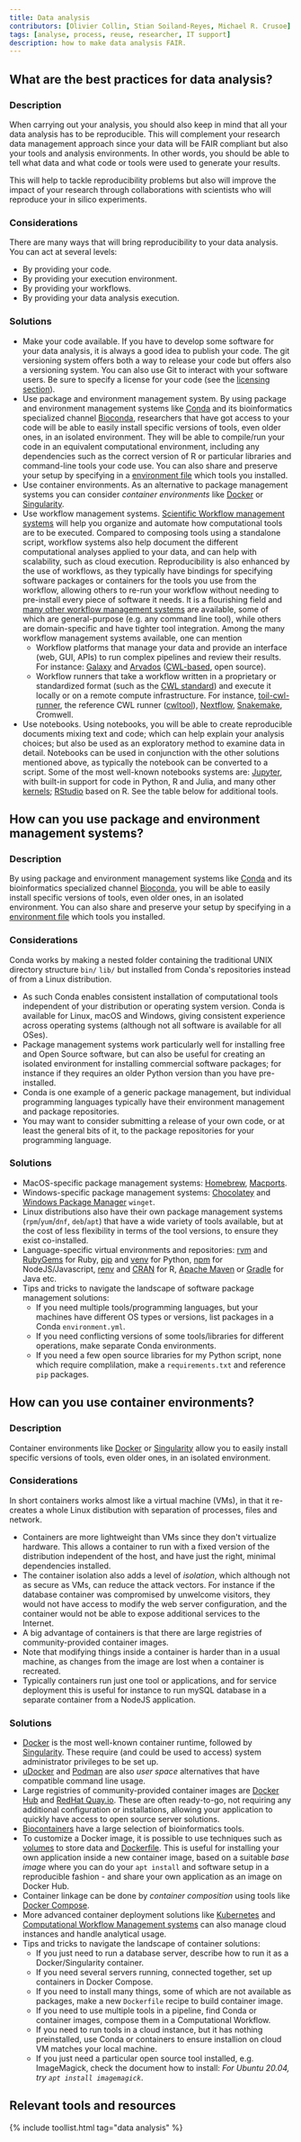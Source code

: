 ```yaml
---
title: Data analysis
contributors: [Olivier Collin, Stian Soiland-Reyes, Michael R. Crusoe]
tags: [analyse, process, reuse, researcher, IT support]
description: how to make data analysis FAIR.
---
```


## What are the best practices for data analysis?

### Description

When carrying out your analysis, you should also keep in mind that all your data analysis has to be reproducible. This will complement your research data management approach since your data will be FAIR compliant but also your tools and analysis environments. In other words, you should be able to tell what data and what code or tools were used to generate your results.

This will help to tackle reproducibility problems but also will improve the impact of your research through collaborations with scientists who will reproduce your in silico experiments.

### Considerations

There are many ways that will bring reproducibility to your data analysis. You can act at several levels:
* By providing your code.
* By providing your execution environment.
* By providing your workflows.
* By providing your data analysis execution.

### Solutions

* Make your code available. If you have to develop some software for your data analysis, it is always a good idea to publish your code. The git versioning system offers both a way to release your code but offers also a versioning system. You can also use Git to interact with your software users. Be sure to specify a license for your code (see the [licensing section](../licensing.md)).
* Use package and environment management system. By using package and environment management systems like [Conda](https://anaconda.org/) and its bioinformatics specialized channel [Bioconda](https://bioconda.github.io/), researchers that have got access to your code will be able to easily install specific versions of tools, even older ones, in an isolated environment. They will be able to compile/run your code in an equivalent computational environment, including any dependencies such as the correct version of R or particular libraries and command-line tools your code use. You can also share and preserve your setup by specifying in a [environment file](https://docs.conda.io/projects/conda/en/latest/user-guide/tasks/manage-environments.html) which tools you installed.
* Use container environments. As an alternative to package management systems you can consider _container environments_ like [Docker](https://www.docker.com/) or [Singularity](https://sylabs.io/docs/).
* Use workflow management systems. [Scientific Workflow management systems](https://en.wikipedia.org/wiki/Scientific_workflow_system) will help you organize and automate how computational tools are to be executed. Compared to composing tools using a standalone script, workflow systems also help document the different computational analyses applied to your data, and can help with scalability, such as cloud execution. Reproducibility is also enhanced by the use of workflows, as they typically have bindings for specifying software packages or containers for the tools you use from the workflow, allowing others to re-run your workflow without needing to pre-install every piece of software it needs. It is a flourishing field and [many other workflow management systems](https://s.apache.org/existing-workflow-systems) are available, some of which are general-purpose (e.g. any command line tool), while others are domain-specific and have tighter tool integration. Among the many workflow management systems available, one can mention 
   * Workflow platforms that manage your data and provide an interface (web, GUI, APIs) to run complex pipelines and review their results. For instance: [Galaxy]( https://galaxyproject.org/) and [Arvados]( https://arvados.org) ([CWL-based]( https://www.commonwl.org), open source).
   * Workflow runners that take a workflow written in a proprietary or standardized format (such as the [CWL standard]( https://www.commonwl.org)) and execute it locally or on a remote compute infrastructure. For instance, [toil-cwl-runner](https://toil.readthedocs.io/en/latest/running/cwl.html), the reference CWL runner ([cwltool](https://pypi.org/project/cwltool/)), [Nextflow]( https://www.nextflow.io/), [Snakemake]( https://snakemake.readthedocs.io/), Cromwell.
* Use notebooks. Using notebooks, you will be able to create reproducible documents mixing text and code; which can help explain your analysis choices; but also be used as an exploratory method to examine data in detail. Notebooks can be used in conjunction with the other solutions mentioned above, as typically the notebook can be converted to a script. Some of the most well-known notebooks systems are: [Jupyter](https://jupyter.org/), with built-in support for code in Python, R and Julia, and many other [kernels](https://github.com/jupyter/jupyter/wiki/Jupyter-kernels); [RStudio](https://rstudio.com/products/rstudio/#rstudio-desktop) based on R. See the table below for additional tools.


## How can you use package and environment management systems?

### Description
By using package and environment management systems like [Conda](https://anaconda.org/) and its bioinformatics specialized channel [Bioconda](https://bioconda), you will be able to easily install specific versions of tools, even older ones, in an isolated environment. You can also share and preserve your setup by specifying in a [environment file](https://docs.conda.io/projects/conda/en/latest/user-guide/tasks/manage-environments.html) which tools you installed.

### Considerations
Conda works by making a nested folder containing the traditional UNIX directory structure `bin/` `lib/` but installed from Conda's repositories instead of from a Linux distribution.
* As such Conda enables consistent installation of computational tools independent of your distribution or operating system version. Conda is  available for Linux, macOS and Windows, giving consistent experience across operating systems (although not all software is available for all OSes).
* Package management systems work particularly well for installing free and Open Source software, but can also be useful for creating an isolated environment for installing commercial software packages; for instance if they requires an older Python version than you have pre-installed.
* Conda is one example of a generic package management, but individual programming languages typically have their environment management and package repositories.
* You may want to consider submitting a release of your own code, or at least the general bits of it, to the package repositories for your programming language.

### Solutions
* MacOS-specific package management systems: [Homebrew](https://brew.sh/), [Macports](https://www.macports.org/).
* Windows-specific package management systems: [Chocolatey](https://chocolatey.org/) and [Windows Package Manager](https://docs.microsoft.com/en-us/windows/package-manager/) `winget`.
* Linux distributions also have their own package management systems (`rpm`/`yum`/`dnf`, `deb`/`apt`) that have a wide variety of tools available, but at the cost of less flexibility in terms of the tool versions, to ensure they exist co-installed.
* Language-specific virtual environments and repositories: [rvm](https://rvm.io/) and [RubyGems](https://rubygems.org/) for Ruby, [pip](https://docs.python.org/3/installing/index.html) and [venv](https://docs.python.org/3/tutorial/venv.html) for Python, [npm](https://www.npmjs.com/) for NodeJS/Javascript, [renv](https://rstudio.github.io/renv/) and [CRAN](https://cran.r-project.org/) for R, [Apache Maven](https://maven.apache.org/) or [Gradle](https://gradle.org/) for Java etc.
* Tips and tricks to navigate the landscape of software package management solutions:
    * If you need multiple tools/programming languages, but your machines have different OS types or versions, list packages in a Conda `environment.yml`.
    * If you need conflicting versions of some tools/libraries for different operations, make separate Conda environments.
    * If you need a few open source libraries for my Python script, none which require complilation, make a `requirements.txt` and reference `pip` packages.


## How can you use container environments?

### Description
Container environments like [Docker](https://www.docker.com/) or [Singularity](https://sylabs.io/docs/) allow you to easily install specific versions of tools, even older ones, in an isolated environment.

### Considerations
In short containers works almost like a virtual machine (VMs), in that it re-creates a whole Linux distibution with separation of processes, files and network.
* Containers are more lightweight than VMs since they don't virtualize hardware. This allows a container to run with a fixed version of the distribution independent of the host, and have just the right, minimal dependencies installed.
* The container isolation also adds a level of _isolation_, which although not as secure as VMs, can reduce the attack vectors. For instance if the database container was compromised by unwelcome visitors, they would not have access to modify the web server configuration, and the container would not be able to expose additional services to the Internet.
* A big advantage of containers is that there are large registries of community-provided container images.
* Note that modifying things inside a container is harder than in a usual machine, as changes from the image are lost when a container is recreated.
* Typically containers run just one tool or applications, and for service deployment this is useful for instance to run mySQL database in a separate container from a NodeJS application.

### Solutions
* [Docker](https://www.docker.com/) is the most well-known container runtime, followed by [Singularity](https://sylabs.io/docs/). These require (and could be used to access) system administrator privileges to be set up.
* [uDocker](https://indigo-dc.gitbook.io/udocker/) and [Podman](https://podman.io/) are also _user space_ alternatives that have compatible command line usage.
* Large registries of community-provided container images are [Docker Hub](https://hub.docker.com/) and [RedHat Quay.io](https://quay.io/search). These are often ready-to-go, not requiring any additional configuration or installations, allowing your application to quickly have access to open source server solutions.
* [Biocontainers](https://biocontainers.pro/) have a large selection of bioinformatics tools.
* To customize a Docker image, it is possible to use techniques such as [volumes](https://docs.docker.com/storage/volumes/) to store data and [Dockerfile](https://docs.docker.com/engine/reference/builder/). This is useful for installing your own application inside a new container image, based on a suitable _base image_ where you can do your `apt install` and software setup in a reproducible fashion - and share your own application as an image on Docker Hub.
* Container linkage can be done by _container composition_ using tools like [Docker Compose](https://docs.docker.com/compose/).
* More advanced container deployment solutions like [Kubernetes](https://kubernetes.io/) and [Computational Workflow Management systems](#workflows-for-reproducibility) can also manage cloud instances and handle analytical usage.
* Tips and tricks to navigate the landscape of container solutions:
    * If you just need to run a database server, describe how to run it as a Docker/Singularity container.
    * If you need several servers running, connected together, set up containers in Docker Compose.
    * If you need to install many things, some of which are not available as packages, make a new `Dockerfile` recipe to build container image.
    * If you need to use multiple tools in a pipeline, find Conda or container images, compose them in a Computational Workflow.
    * If you need to run tools in a cloud instance, but it has nothing preinstalled, use Conda or containers to ensure installion on cloud VM matches your local machine.
    * If you just need a particular open source tool installed, e.g. ImageMagick, check the document how to install: _For Ubuntu 20.04, try `apt install imagemagick`_.


## Relevant tools and resources

{% include toollist.html tag="data analysis" %}
